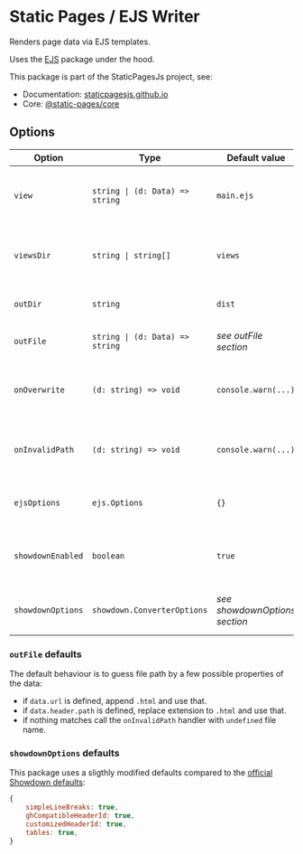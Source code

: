 # Static Pages / EJS Writer

Renders page data via EJS templates.

Uses the [EJS](https://www.npmjs.com/package/ejs) package under the hood.

This package is part of the StaticPagesJs project, see:
- Documentation: [staticpagesjs.github.io](https://staticpagesjs.github.io/)
- Core: [@static-pages/core](https://www.npmjs.com/package/@static-pages/core)

## Options

| Option | Type | Default value | Description |
|--------|------|---------------|-------------|
| `view` | `string \| (d: Data) => string` | `main.ejs` | Template to render. If it's a function it gets evaluated on each render call. |
| `viewsDir` | `string \| string[]` | `views` | One or more directory path where the templates are found. |
| `outDir` | `string` | `dist` | Directory where the rendered output is saved. |
| `outFile` | `string \| (d: Data) => string` | *see outFile section* | Path of the rendered output relative to `outDir`. |
| `onOverwrite` | `(d: string) => void` | `console.warn(...)` | Callback function that gets executed when a file name collision occurs. |
| `onInvalidPath` | `(d: string) => void` | `console.warn(...)` | Callback function that gets executed when a file name contains invalid characters. |
| `ejsOptions` | `ejs.Options` | `{}` | Additional options to pass to the `renderTemplate` method. |
| `showdownEnabled` | `boolean` | `true` | Register a markdown context function (`this.markdown()`); uses [showdown](http://showdownjs.com/). |
| `showdownOptions` | `showdown.ConverterOptions` | *see showdownOptions section* | Custom options for the showdown markdown renderer. |

### `outFile` defaults
The default behaviour is to guess file path by a few possible properties of the data:

- if `data.url` is defined, append `.html` and use that.
- if `data.header.path` is defined, replace extension to `.html` and use that.
- if nothing matches call the `onInvalidPath` handler with `undefined` file name.

### `showdownOptions` defaults
This package uses a sligthly modified defaults compared to the [official Showdown defaults](https://showdownjs.com/docs/available-options/):

```js
{
	simpleLineBreaks: true,
	ghCompatibleHeaderId: true,
	customizedHeaderId: true,
	tables: true,
}
```
